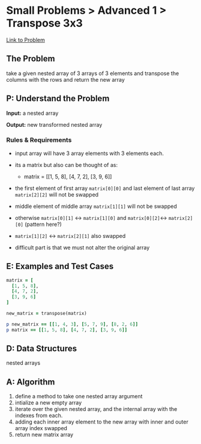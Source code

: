 # Small Problems > Advanced 1 > Transpose 3x3

[Link to Problem](https://launchschool.com/exercises/01d32e03)

## The Problem

take a given nested array of 3 arrays of 3 elements and transpose the columns with the rows and return the new array

## P: Understand the Problem

**Input:** a nested array

**Output:** new transformed nested array

### Rules & Requirements

- input array will have 3 array elements with 3 elements each.
- its a matrix but also can be thought of as:
  - matrix = [[1, 5, 8], [4, 7, 2], [3, 9, 6]]

- the first element of first array  `matrix[0][0]` and last element of last array `matrix[2][2]` will not be swapped
- middle element of middle array `matrix[1][1]` will not be swapped
- otherwise `matrix[0][1]` <-> `matrix[1][0]`  and  `matrix[0][2]`<-> `matrix[2][0]` (pattern here?)
- `matrix[1][2]` <-> `matrix[2][1]` also swapped
- difficult part is that we must not alter the original array

## E: Examples and Test Cases

```ruby
matrix = [
  [1, 5, 8],
  [4, 7, 2],
  [3, 9, 6]
]

new_matrix = transpose(matrix)

p new_matrix == [[1, 4, 3], [5, 7, 9], [8, 2, 6]]
p matrix == [[1, 5, 8], [4, 7, 2], [3, 9, 6]]
```

## D: Data Structures

nested arrays

## A: Algorithm

1. define a method to take one nested array argument
1. intialize a new empty array
1. iterate over the given nested array, and the internal array with the indexes from each.
1. adding each inner array element to the new array with inner and outer array index swapped
1. return new matrix array

